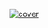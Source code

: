 [ ![cover](http://covers.oreilly.com/images/0636920010883/cat.gif "Learning Android cover") ](http://oreilly.com/catalog/0636920010883 "Learning Android")



